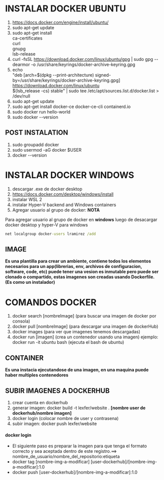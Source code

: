 # INSTALAR DOCKER UBUNTU

1. <https://docs.docker.com/engine/install/ubuntu/>
2. sudo apt-get update
3. sudo apt-get install \
    ca-certificates \
    curl \
    gnupg \
    lsb-release
4. curl -fsSL <https://download.docker.com/linux/ubuntu/gpg> | sudo gpg --dearmor -o /usr/share/keyrings/docker-archive-keyring.gpg
5. echo \
  "deb [arch=$(dpkg --print-architecture) signed-by=/usr/share/keyrings/docker-archive-keyring.gpg] <https://download.docker.com/linux/ubuntu> \
  $(lsb_release -cs) stable" | sudo tee /etc/apt/sources.list.d/docker.list > /dev/null
6. sudo apt-get update
7. sudo apt-get install docker-ce docker-ce-cli containerd.io
8. sudo docker run hello-world
9. sudo docker --version

## POST INSTALATION

1. sudo groupadd docker
2. sudo usermod -aG docker $USER
3. docker --version

# INSTALAR DOCKER WINDOWS

1. descargar .exe de docker desktop
2. <https://docs.docker.com/desktop/windows/install>
3. instalar WSL 2
4. instalar Hyper-V backend and Windows containers
5. Agregar usuario al grupo de docker:
**NOTA**

Para agregar usuario al grupo de docker en **windows** luego de desacargar docker desktop y hyper-V para windows

```cmd
net localgroup docker-users lramirez /add
```

## IMAGE

**Es una plantilla para crear un ambiente, contiene todos los elementos necesarios para un app(librerias, env, archivos de configuracion, software, code, etc) puede tener una vesion es inmutable pero puede ser clonado o compartido, estas imagenes son creadas usando Dockerfile.(Es como un instalador)**

# COMANDOS DOCKER

1. docker search [nombreImage] (para buscar una imagen de docker por consola)
2. docker pull [nombreImage] (para descargar una imagen de dockerHub)
3. docker images (para ver que imagenes tenemos descargadas)
4. docker run [imagen] (crea un contenedor usando una imagen) ejemplo: docker run -it ubuntu bash (ejecuta el bash de ubuntu)

## CONTAINER

**Es una instacia ejecutandose de una imagen, en una maquina puede haber multiples contenedores**

## SUBIR IMAGENES A DOCKERHUB

1. crear cuenta en dockerhub
2. generar imagen: docker build -t lexfer/website . **[nombre user de dockerhub/nombre imagen]**
3. docker login (colocar nombre de user y contrasena)
4. subir imagen: docker push lexfer/website

#### docker login

* El siguiente paso es preparar la imagen para que tenga el formato correcto y sea aceptada dentro de este registro.==> nombre_de_usuario/nombre_del_repositorio:etiqueta
* docker tag [nombre-img-a-modificar] [user-dockerhub]/[nombre-img-a-modificar]:1.0
* docker push [user-dockerhub]/[nombre-img-a-modificar]:1.0
